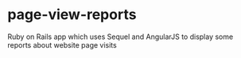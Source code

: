 # page-view-reports
Ruby on Rails app which uses Sequel and AngularJS to display some reports about website page visits
